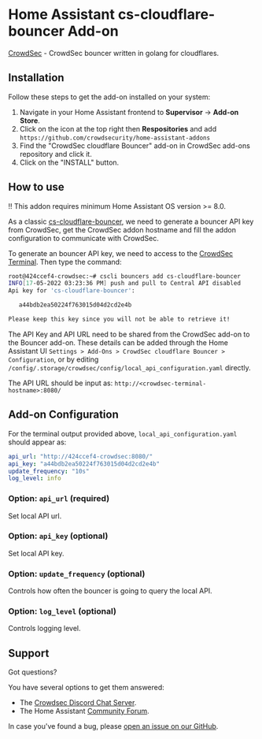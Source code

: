 # Home Assistant cs-cloudflare-bouncer Add-on

[CrowdSec](https://github.com/crowdsecurity/cs-cloudflare-bouncer) - CrowdSec bouncer written in golang for cloudflares.

## Installation

Follow these steps to get the add-on installed on your system:

1. Navigate in your Home Assistant frontend to **Supervisor** -> **Add-on Store**.
2. Click on the icon at the top right then **Respositories** and add `https://github.com/crowdsecurity/home-assistant-addons`
3. Find the "CrowdSec cloudflare Bouncer" add-on in CrowdSec add-ons repository and click it.
4. Click on the "INSTALL" button.

## How to use

!! This addon requires minimum Home Assistant OS version >= 8.0.

As a classic [cs-cloudflare-bouncer](https://github.com/crowdsecurity/cs-cloudflare-bouncer), we need to generate a bouncer API key from CrowdSec, get the CrowdSec addon hostname and fill the addon configuration to communicate with CrowdSec.

To generate an bouncer API key, we need to access to the [CrowdSec Terminal](https://github.com/crowdsecurity/home-assistant-addons/blob/main/crowdsec/DOCS.md#crowdsec-terminal). Then type the command:

```bash
root@424ccef4-crowdsec:~# cscli bouncers add cs-cloudflare-bouncer
INFO[17-05-2022 03:23:36 PM] push and pull to Central API disabled        
Api key for 'cs-cloudflare-bouncer':

   a44bdb2ea50224f763015d04d2cd2e4b

Please keep this key since you will not be able to retrieve it!
```

The API Key and API URL need to be shared from the CrowdSec add-on to the Bouncer add-on. These details can be added through the Home Assistant UI `Settings > Add-Ons > CrowdSec cloudflare Bouncer > Configuration`, or by editing `/config/.storage/crowdsec/config/local_api_configuration.yaml` directly. 

The API URL should be input as: `http://<crowdsec-terminal-hostname>:8080/`

## Add-on Configuration

For the terminal output provided above, `local_api_configuration.yaml` should appear as:

```yaml
api_url: "http://424ccef4-crowdsec:8080/"
api_key: "a44bdb2ea50224f763015d04d2cd2e4b"
update_frequency: "10s"
log_level: info
```

### Option: `api_url` (required)

Set local API url.

### Option: `api_key` (optional)

Set local API key.

### Option: `update_frequency` (optional)

Controls how often the bouncer is going to query the local API.

### Option: `log_level` (optional)

Controls logging level.

## Support

Got questions?

You have several options to get them answered:

- The [Crowdsec Discord Chat Server][discord].
- The Home Assistant [Community Forum][forum].

In case you've found a bug, please [open an issue on our GitHub][issue].

[discord]: https://discord.gg/wGN7ShmEE8
[forum]: https://discourse.crowdsec.net/
[issue]: https://github.com/crowdsecurity/home-assistant-addons/issues
